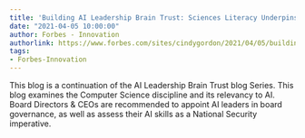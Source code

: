 ```yaml
---
title: 'Building AI Leadership Brain Trust: Sciences Literacy Underpins AI'
date: "2021-04-05 10:00:00"
author: Forbes - Innovation
authorlink: https://www.forbes.com/sites/cindygordon/2021/04/05/building-ai-leadership-brain-trust-sciences-literacy-underpins-ai/
tags:
- Forbes-Innovation
---
```

This blog is a continuation of the AI Leadership Brain Trust blog Series. This blog examines the Computer Science discipline and its relevancy to AI. Board Directors & CEOs are recommended to appoint AI leaders in board governance, as well as assess their AI skills as a National Security imperative.